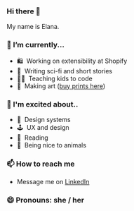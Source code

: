### Hi there 👋

My name is Elana.

### 🔭 I’m currently...
- 🛍 &nbsp;Working on extensibility at Shopify
- 📝 &nbsp;Writing sci-fi and short stories
- 🧑‍🏫 &nbsp;Teaching kids to code
- 🎨 &nbsp;Making art ([buy prints here](https://veryuniqueart.com/collections/elanas-art))

### 🤩 I'm excited about.. 
- 💙 &nbsp;Design systems
- 🕹 &nbsp;UX and design
- 📖 &nbsp;Reading
- 🐷 &nbsp;Being nice to animals

### 📫 How to reach me
  - Message me on [LinkedIn](https://www.linkedin.com/in/elanalynn/)

### 😄 Pronouns: she / her
